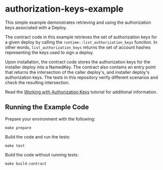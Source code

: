# authorization-keys-example

This simple example demonstrates retrieving and using the authorization keys associated with a Deploy.

The contract code in this example retrieves the set of authorization keys for a given deploy by calling the `runtime::list_authorization_keys` function. In other words, `list_authorization_keys` returns the set of account hashes representing the keys used to sign a deploy. 

Upon installation, the contract code stores the authorization keys for the installer deploy into a NamedKey. The contract also contains an entry point that returns the intersection of the caller deploy's, and installer deploy's authorization keys. The tests in this repository verify different scenarios and check the resulting intersection.

Read the [Working with Authorization Keys](./tutorial/TUTORIAL.md) tutorial for additional information.

## Running the Example Code

Prepare your environment with the following:

`make prepare`

Build the code and run the tests:

`make test`

Build the code without running tests:

`make build-contract`
